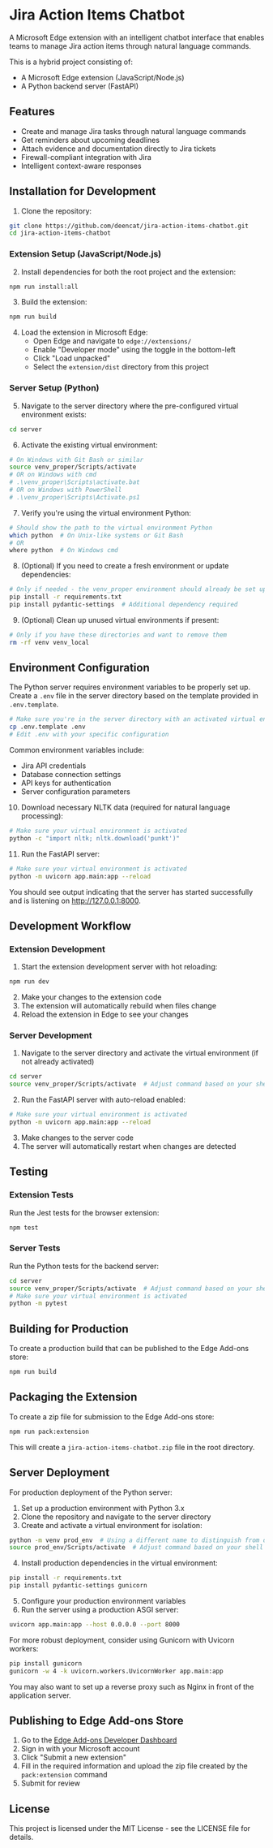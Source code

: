 # Jira Action Items Chatbot

A Microsoft Edge extension with an intelligent chatbot interface that enables teams to manage Jira action items through natural language commands.

This is a hybrid project consisting of:
- A Microsoft Edge extension (JavaScript/Node.js)
- A Python backend server (FastAPI)

## Features

- Create and manage Jira tasks through natural language commands
- Get reminders about upcoming deadlines
- Attach evidence and documentation directly to Jira tickets
- Firewall-compliant integration with Jira
- Intelligent context-aware responses

## Installation for Development

1. Clone the repository:
```bash
git clone https://github.com/deencat/jira-action-items-chatbot.git
cd jira-action-items-chatbot
```

### Extension Setup (JavaScript/Node.js)

2. Install dependencies for both the root project and the extension:
```bash
npm run install:all
```

3. Build the extension:
```bash
npm run build
```

4. Load the extension in Microsoft Edge:
   - Open Edge and navigate to `edge://extensions/`
   - Enable "Developer mode" using the toggle in the bottom-left
   - Click "Load unpacked"
   - Select the `extension/dist` directory from this project

### Server Setup (Python)

5. Navigate to the server directory where the pre-configured virtual environment exists:
```bash
cd server
```

6. Activate the existing virtual environment:
```bash
# On Windows with Git Bash or similar
source venv_proper/Scripts/activate
# OR on Windows with cmd
# .\venv_proper\Scripts\activate.bat
# OR on Windows with PowerShell
# .\venv_proper\Scripts\Activate.ps1
```

7. Verify you're using the virtual environment Python:
```bash
# Should show the path to the virtual environment Python
which python  # On Unix-like systems or Git Bash
# OR
where python  # On Windows cmd
```

8. (Optional) If you need to create a fresh environment or update dependencies:
```bash
# Only if needed - the venv_proper environment should already be set up
pip install -r requirements.txt
pip install pydantic-settings  # Additional dependency required
```

9. (Optional) Clean up unused virtual environments if present:
```bash
# Only if you have these directories and want to remove them
rm -rf venv venv_local
```

## Environment Configuration

The Python server requires environment variables to be properly set up. Create a `.env` file in the server directory based on the template provided in `.env.template`.

```bash
# Make sure you're in the server directory with an activated virtual environment
cp .env.template .env
# Edit .env with your specific configuration
```

Common environment variables include:
- Jira API credentials
- Database connection settings
- API keys for authentication
- Server configuration parameters

10. Download necessary NLTK data (required for natural language processing):
```bash
# Make sure your virtual environment is activated
python -c "import nltk; nltk.download('punkt')"
```

11. Run the FastAPI server:
```bash
# Make sure your virtual environment is activated
python -m uvicorn app.main:app --reload
```

You should see output indicating that the server has started successfully and is listening on http://127.0.0.1:8000.

## Development Workflow

### Extension Development

1. Start the extension development server with hot reloading:
```bash
npm run dev
```

2. Make your changes to the extension code
3. The extension will automatically rebuild when files change
4. Reload the extension in Edge to see your changes

### Server Development

1. Navigate to the server directory and activate the virtual environment (if not already activated)
```bash
cd server
source venv_proper/Scripts/activate  # Adjust command based on your shell
```

2. Run the FastAPI server with auto-reload enabled:
```bash
# Make sure your virtual environment is activated
python -m uvicorn app.main:app --reload
```

3. Make changes to the server code
4. The server will automatically restart when changes are detected

## Testing

### Extension Tests

Run the Jest tests for the browser extension:
```bash
npm test
```

### Server Tests

Run the Python tests for the backend server:
```bash
cd server
source venv_proper/Scripts/activate  # Adjust command based on your shell
# Make sure your virtual environment is activated
python -m pytest
```

## Building for Production

To create a production build that can be published to the Edge Add-ons store:

```bash
npm run build
```

## Packaging the Extension

To create a zip file for submission to the Edge Add-ons store:

```bash
npm run pack:extension
```

This will create a `jira-action-items-chatbot.zip` file in the root directory.

## Server Deployment

For production deployment of the Python server:

1. Set up a production environment with Python 3.x
2. Clone the repository and navigate to the server directory
3. Create and activate a virtual environment for isolation:
```bash
python -m venv prod_env  # Using a different name to distinguish from development environments
source prod_env/Scripts/activate  # Adjust command based on your shell
```
4. Install production dependencies in the virtual environment:
```bash
pip install -r requirements.txt
pip install pydantic-settings gunicorn
```
5. Configure your production environment variables
6. Run the server using a production ASGI server:
```bash
uvicorn app.main:app --host 0.0.0.0 --port 8000
```

For more robust deployment, consider using Gunicorn with Uvicorn workers:
```bash
pip install gunicorn
gunicorn -w 4 -k uvicorn.workers.UvicornWorker app.main:app
```

You may also want to set up a reverse proxy such as Nginx in front of the application server.

## Publishing to Edge Add-ons Store

1. Go to the [Edge Add-ons Developer Dashboard](https://partner.microsoft.com/en-us/dashboard/microsoftedge/overview)
2. Sign in with your Microsoft account
3. Click "Submit a new extension"
4. Fill in the required information and upload the zip file created by the `pack:extension` command
5. Submit for review

## License

This project is licensed under the MIT License - see the LICENSE file for details.
